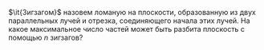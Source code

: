 $\it{Зигзагом}$ назовем ломаную на плоскости, образованную из двух параллельных лучей и отрезка, соединяющего начала этих лучей. На какое максимальное число частей может быть разбита плоскость с помощью $n$ зигзагов?